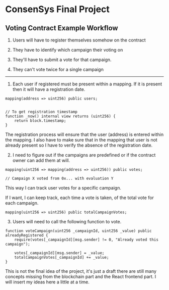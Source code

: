 # ConsenSys Final Project

## Voting Contract Example Workflow

1. Users will have to register themselves somehow on the contract

2. They have to identify which campaign their voting on

3. They'll have to submit a vote for that campaign.

4. They can't vote twice for a single campaign 


---- 

1. Each user if registered must be present within a mapping. If it is present then it will have a registration date.

```solidity
mapping(address => uint256) public users;


// To get registration timestamp
function _now() internal view returns (uint256) {
    return block.timestamp;
}
```

The registration process will ensure that the user (address) is entered within the mapping. I also have to make sure that in the mapping that user is not already present so I have to verify the absence of the registration date.


2. I need to figure out if the campaigns are predefined or if the contract owner can add them at will.

```solidity
mapping(uint256 => mapping(address => uint256)) public votes;

// Campaign X voted from 0x... with evaluation Y
```
This way I can track user votes for a specific campaign.

If I want, I can keep track, each time a vote is taken, of the total vote for each campaign.
```solidity
mapping(uint256 => uint256) public totalCampaignVotes;
```

3. Users will need to call the following function to vote.

```solidity
function voteCampaign(uint256 _campaignId, uint256 _value) public alreadyRegistered {
    require(votes[_campaignId][msg.sender] != 0, "Already voted this campaign");

    votes[_campaignId][msg.sender] = _value;
    totalCampaignVotes[_campaignId] += _value; 
}
```

This is not the final idea of the project, it's just a draft there are still many concepts missing from the blockchain part and the React frontend part. I will insert my ideas here a little at a time.
